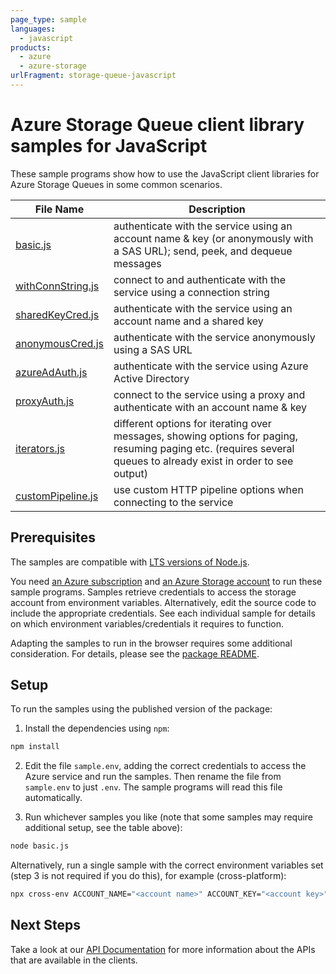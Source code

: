 ```yaml
---
page_type: sample
languages:
  - javascript
products:
  - azure
  - azure-storage
urlFragment: storage-queue-javascript
---
```


# Azure Storage Queue client library samples for JavaScript

These sample programs show how to use the JavaScript client libraries for Azure Storage Queues in some common scenarios.

| **File Name**                       | **Description**                                                                                                                                                   |
| ----------------------------------- | ----------------------------------------------------------------------------------------------------------------------------------------------------------------- |
| [basic.js][basic]                   | authenticate with the service using an account name & key (or anonymously with a SAS URL); send, peek, and dequeue messages                                       |
| [withConnString.js][withconnstring] | connect to and authenticate with the service using a connection string                                                                                            |
| [sharedKeyCred.js][sharedkeycred]   | authenticate with the service using an account name and a shared key                                                                                              |
| [anonymousCred.js][anonymouscred]   | authenticate with the service anonymously using a SAS URL                                                                                                         |
| [azureAdAuth.js][azureadauth]       | authenticate with the service using Azure Active Directory                                                                                                        |
| [proxyAuth.js][proxyauth]           | connect to the service using a proxy and authenticate with an account name & key                                                                                  |
| [iterators.js][iterators]           | different options for iterating over messages, showing options for paging, resuming paging etc. (requires several queues to already exist in order to see output) |
| [customPipeline.js][custompipeline] | use custom HTTP pipeline options when connecting to the service                                                                                                   |

## Prerequisites

The samples are compatible with [LTS versions of Node.js](https://nodejs.org/about/releases/).

You need [an Azure subscription][freesub] and [an Azure Storage account][azstorage] to run these sample programs. Samples retrieve credentials to access the storage account from environment variables. Alternatively, edit the source code to include the appropriate credentials. See each individual sample for details on which environment variables/credentials it requires to function.

Adapting the samples to run in the browser requires some additional consideration. For details, please see the [package README][package].

## Setup

To run the samples using the published version of the package:

1. Install the dependencies using `npm`:

```bash
npm install
```

2. Edit the file `sample.env`, adding the correct credentials to access the Azure service and run the samples. Then rename the file from `sample.env` to just `.env`. The sample programs will read this file automatically.

3. Run whichever samples you like (note that some samples may require additional setup, see the table above):

```bash
node basic.js
```

Alternatively, run a single sample with the correct environment variables set (step 3 is not required if you do this), for example (cross-platform):

```bash
npx cross-env ACCOUNT_NAME="<account name>" ACCOUNT_KEY="<account key>" node basic.js
```

## Next Steps

Take a look at our [API Documentation][apiref] for more information about the APIs that are available in the clients.

[anonymouscred]: https://github.com/Azure/azure-sdk-for-js/tree/main/sdk/storage/storage-queue/samples/javascript/anonymousCred.js
[azureadauth]: https://github.com/Azure/azure-sdk-for-js/tree/main/sdk/storage/storage-queue/samples/javascript/azureAdAuth.js
[basic]: https://github.com/Azure/azure-sdk-for-js/tree/main/sdk/storage/storage-queue/samples/javascript/basic.js
[custompipeline]: https://github.com/Azure/azure-sdk-for-js/tree/main/sdk/storage/storage-queue/samples/javascript/customPipeline.js
[iterators]: https://github.com/Azure/azure-sdk-for-js/tree/main/sdk/storage/storage-queue/samples/javascript/iterators.js
[proxyauth]: https://github.com/Azure/azure-sdk-for-js/tree/main/sdk/storage/storage-queue/samples/javascript/proxyAuth.js
[sharedkeycred]: https://github.com/Azure/azure-sdk-for-js/tree/main/sdk/storage/storage-queue/samples/javascript/sharedKeyCred.js
[withconnstring]: https://github.com/Azure/azure-sdk-for-js/tree/main/sdk/storage/storage-queue/samples/javascript/withConnString.js
[apiref]: https://docs.microsoft.com/javascript/api/@azure/storage-queue
[azstorage]: https://docs.microsoft.com/azure/storage/common/storage-account-overview
[freesub]: https://azure.microsoft.com/free/
[package]: https://github.com/Azure/azure-sdk-for-js/tree/main/sdk/storage/storage-queue/README.md
